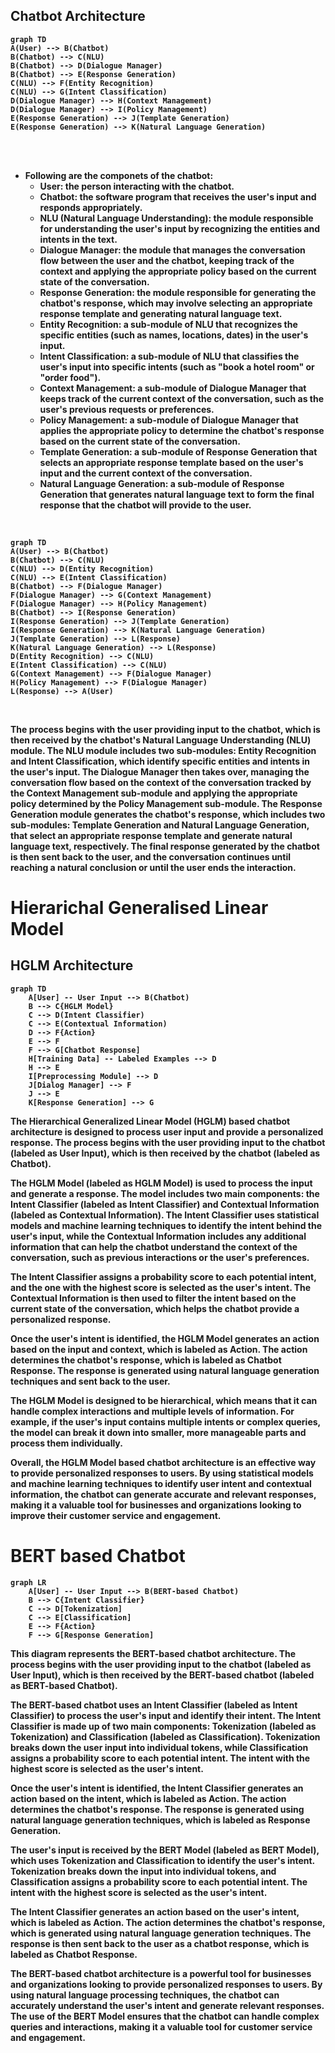 <strong>
<p align="justify">

## Chatbot Architecture

```mermaid
graph TD
A(User) --> B(Chatbot)
B(Chatbot) --> C(NLU)
B(Chatbot) --> D(Dialogue Manager)
B(Chatbot) --> E(Response Generation)
C(NLU) --> F(Entity Recognition)
C(NLU) --> G(Intent Classification)
D(Dialogue Manager) --> H(Context Management)
D(Dialogue Manager) --> I(Policy Management)
E(Response Generation) --> J(Template Generation)
E(Response Generation) --> K(Natural Language Generation)
```

<br><br>

- Following are the componets of the chatbot:
  - User: the person interacting with the chatbot.
  - Chatbot: the software program that receives the user's input and responds appropriately.
  - NLU (Natural Language Understanding): the module responsible for understanding the user's input by recognizing the entities and intents in the text.
  - Dialogue Manager: the module that manages the conversation flow between the user and the chatbot, keeping track of the context and applying the appropriate policy based on the current state of the conversation.
  - Response Generation: the module responsible for generating the chatbot's response, which may involve selecting an appropriate response template and generating natural language text.
  - Entity Recognition: a sub-module of NLU that recognizes the specific entities (such as names, locations, dates) in the user's input.
  - Intent Classification: a sub-module of NLU that classifies the user's input into specific intents (such as "book a hotel room" or "order food").
  - Context Management: a sub-module of Dialogue Manager that keeps track of the current context of the conversation, such as the user's previous requests or preferences.
  - Policy Management: a sub-module of Dialogue Manager that applies the appropriate policy to determine the chatbot's response based on the current state of the conversation.
  - Template Generation: a sub-module of Response Generation that selects an appropriate response template based on the user's input and the current context of the conversation.
  - Natural Language Generation: a sub-module of Response Generation that generates natural language text to form the final response that the chatbot will provide to the user.

<br>

```mermaid
graph TD
A(User) --> B(Chatbot)
B(Chatbot) --> C(NLU)
C(NLU) --> D(Entity Recognition)
C(NLU) --> E(Intent Classification)
B(Chatbot) --> F(Dialogue Manager)
F(Dialogue Manager) --> G(Context Management)
F(Dialogue Manager) --> H(Policy Management)
B(Chatbot) --> I(Response Generation)
I(Response Generation) --> J(Template Generation)
I(Response Generation) --> K(Natural Language Generation)
J(Template Generation) --> L(Response)
K(Natural Language Generation) --> L(Response)
D(Entity Recognition) --> C(NLU)
E(Intent Classification) --> C(NLU)
G(Context Management) --> F(Dialogue Manager)
H(Policy Management) --> F(Dialogue Manager)
L(Response) --> A(User)

```

<br>

The process begins with the user providing input to the chatbot, which is then received by the chatbot's Natural Language Understanding (NLU) module. The NLU module includes two sub-modules: Entity Recognition and Intent Classification, which identify specific entities and intents in the user's input. The Dialogue Manager then takes over, managing the conversation flow based on the context of the conversation tracked by the Context Management sub-module and applying the appropriate policy determined by the Policy Management sub-module. The Response Generation module generates the chatbot's response, which includes two sub-modules: Template Generation and Natural Language Generation, that select an appropriate response template and generate natural language text, respectively. The final response generated by the chatbot is then sent back to the user, and the conversation continues until reaching a natural conclusion or until the user ends the interaction.

# Hierarichal Generalised Linear Model

## HGLM Architecture

```mermaid
graph TD
    A[User] -- User Input --> B(Chatbot)
    B --> C{HGLM Model}
    C --> D(Intent Classifier)
    C --> E(Contextual Information)
    D --> F{Action}
    E --> F
    F --> G[Chatbot Response]
    H[Training Data] -- Labeled Examples --> D
    H --> E
    I[Preprocessing Module] --> D
    J[Dialog Manager] --> F
    J --> E
    K[Response Generation] --> G
```

The Hierarchical Generalized Linear Model (HGLM) based chatbot architecture is designed to process user input and provide a personalized response. The process begins with the user providing input to the chatbot (labeled as User Input), which is then received by the chatbot (labeled as Chatbot).

The HGLM Model (labeled as HGLM Model) is used to process the input and generate a response. The model includes two main components: the Intent Classifier (labeled as Intent Classifier) and Contextual Information (labeled as Contextual Information). The Intent Classifier uses statistical models and machine learning techniques to identify the intent behind the user's input, while the Contextual Information includes any additional information that can help the chatbot understand the context of the conversation, such as previous interactions or the user's preferences.

The Intent Classifier assigns a probability score to each potential intent, and the one with the highest score is selected as the user's intent. The Contextual Information is then used to filter the intent based on the current state of the conversation, which helps the chatbot provide a personalized response.

Once the user's intent is identified, the HGLM Model generates an action based on the input and context, which is labeled as Action. The action determines the chatbot's response, which is labeled as Chatbot Response. The response is generated using natural language generation techniques and sent back to the user.

The HGLM Model is designed to be hierarchical, which means that it can handle complex interactions and multiple levels of information. For example, if the user's input contains multiple intents or complex queries, the model can break it down into smaller, more manageable parts and process them individually.

Overall, the HGLM Model based chatbot architecture is an effective way to provide personalized responses to users. By using statistical models and machine learning techniques to identify user intent and contextual information, the chatbot can generate accurate and relevant responses, making it a valuable tool for businesses and organizations looking to improve their customer service and engagement.

# BERT based Chatbot

```mermaid
graph LR
    A[User] -- User Input --> B(BERT-based Chatbot)
    B --> C{Intent Classifier}
    C --> D[Tokenization]
    C --> E[Classification]
    E --> F{Action}
    F --> G[Response Generation]
```

This diagram represents the BERT-based chatbot architecture. The process begins with the user providing input to the chatbot (labeled as User Input), which is then received by the BERT-based chatbot (labeled as BERT-based Chatbot).

The BERT-based chatbot uses an Intent Classifier (labeled as Intent Classifier) to process the user's input and identify their intent. The Intent Classifier is made up of two main components: Tokenization (labeled as Tokenization) and Classification (labeled as Classification). Tokenization breaks down the user input into individual tokens, while Classification assigns a probability score to each potential intent. The intent with the highest score is selected as the user's intent.

Once the user's intent is identified, the Intent Classifier generates an action based on the intent, which is labeled as Action. The action determines the chatbot's response. The response is generated using natural language generation techniques, which is labeled as Response Generation.

The user's input is received by the BERT Model (labeled as BERT Model), which uses Tokenization and Classification to identify the user's intent. Tokenization breaks down the input into individual tokens, and Classification assigns a probability score to each potential intent. The intent with the highest score is selected as the user's intent.

The Intent Classifier generates an action based on the user's intent, which is labeled as Action. The action determines the chatbot's response, which is generated using natural language generation techniques. The response is then sent back to the user as a chatbot response, which is labeled as Chatbot Response.

The BERT-based chatbot architecture is a powerful tool for businesses and organizations looking to provide personalized responses to users. By using natural language processing techniques, the chatbot can accurately understand the user's intent and generate relevant responses. The use of the BERT Model ensures that the chatbot can handle complex queries and interactions, making it a valuable tool for customer service and engagement.

</p>
</strong>
